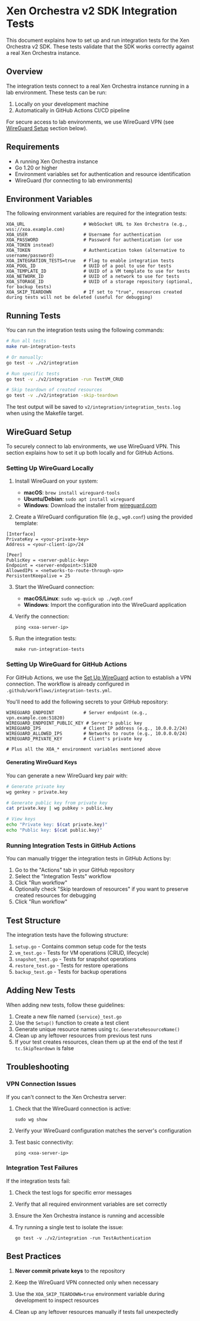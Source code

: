 # Xen Orchestra v2 SDK Integration Tests

This document explains how to set up and run integration tests for the Xen Orchestra v2 SDK. These tests validate that the SDK works correctly against a real Xen Orchestra instance.

## Overview

The integration tests connect to a real Xen Orchestra instance running in a lab environment. These tests can be run:

1. Locally on your development machine
2. Automatically in GitHub Actions CI/CD pipeline

For secure access to lab environments, we use WireGuard VPN (see [WireGuard Setup](#wireguard-setup) section below).

## Requirements

- A running Xen Orchestra instance
- Go 1.20 or higher
- Environment variables set for authentication and resource identification
- WireGuard (for connecting to lab environments)

## Environment Variables

The following environment variables are required for the integration tests:

```
XOA_URL                      # WebSocket URL to Xen Orchestra (e.g., wss://xoa.example.com)
XOA_USER                     # Username for authentication
XOA_PASSWORD                 # Password for authentication (or use XOA_TOKEN instead)
XOA_TOKEN                    # Authentication token (alternative to username/password)
XOA_INTEGRATION_TESTS=true   # Flag to enable integration tests
XOA_POOL_ID                  # UUID of a pool to use for tests
XOA_TEMPLATE_ID              # UUID of a VM template to use for tests
XOA_NETWORK_ID               # UUID of a network to use for tests
XOA_STORAGE_ID               # UUID of a storage repository (optional, for backup tests)
XOA_SKIP_TEARDOWN            # If set to "true", resources created during tests will not be deleted (useful for debugging)
```

## Running Tests

You can run the integration tests using the following commands:

```bash
# Run all tests
make run-integration-tests

# Or manually:
go test -v ./v2/integration

# Run specific tests
go test -v ./v2/integration -run TestVM_CRUD

# Skip teardown of created resources
go test -v ./v2/integration -skip-teardown
```

The test output will be saved to `v2/integration/integration_tests.log` when using the Makefile target.

## WireGuard Setup

To securely connect to lab environments, we use WireGuard VPN. This section explains how to set it up both locally and for GitHub Actions.

### Setting Up WireGuard Locally

1. Install WireGuard on your system:
   - **macOS**: `brew install wireguard-tools`
   - **Ubuntu/Debian**: `sudo apt install wireguard`
   - **Windows**: Download the installer from [wireguard.com](https://www.wireguard.com/install/)

2. Create a WireGuard configuration file (e.g., `wg0.conf`) using the provided template:

```
[Interface]
PrivateKey = <your-private-key>
Address = <your-client-ip>/24

[Peer]
PublicKey = <server-public-key>
Endpoint = <server-endpoint>:51820
AllowedIPs = <networks-to-route-through-vpn>
PersistentKeepalive = 25
```

3. Start the WireGuard connection:
   - **macOS/Linux**: `sudo wg-quick up ./wg0.conf`
   - **Windows**: Import the configuration into the WireGuard application

4. Verify the connection:
   ```
   ping <xoa-server-ip>
   ```

5. Run the integration tests:
   ```
   make run-integration-tests
   ```

### Setting Up WireGuard for GitHub Actions

For GitHub Actions, we use the [Set Up WireGuard](https://github.com/marketplace/actions/set-up-wireguard) action to establish a VPN connection. The workflow is already configured in `.github/workflows/integration-tests.yml`.

You'll need to add the following secrets to your GitHub repository:

```
WIREGUARD_ENDPOINT           # Server endpoint (e.g., vpn.example.com:51820)
WIREGUARD_ENDPOINT_PUBLIC_KEY # Server's public key
WIREGUARD_IPS                # Client IP address (e.g., 10.0.0.2/24)
WIREGUARD_ALLOWED_IPS        # Networks to route (e.g., 10.0.0.0/24)
WIREGUARD_PRIVATE_KEY        # Client's private key

# Plus all the XOA_* environment variables mentioned above
```

#### Generating WireGuard Keys

You can generate a new WireGuard key pair with:

```bash
# Generate private key
wg genkey > private.key

# Generate public key from private key
cat private.key | wg pubkey > public.key

# View keys
echo "Private key: $(cat private.key)"
echo "Public key: $(cat public.key)"
```

### Running Integration Tests in GitHub Actions

You can manually trigger the integration tests in GitHub Actions by:

1. Go to the "Actions" tab in your GitHub repository
2. Select the "Integration Tests" workflow
3. Click "Run workflow"
4. Optionally check "Skip teardown of resources" if you want to preserve created resources for debugging
5. Click "Run workflow"

## Test Structure

The integration tests have the following structure:

1. `setup.go` - Contains common setup code for the tests
2. `vm_test.go` - Tests for VM operations (CRUD, lifecycle)
3. `snapshot_test.go` - Tests for snapshot operations
4. `restore_test.go` - Tests for restore operations
5. `backup_test.go` - Tests for backup operations

## Adding New Tests

When adding new tests, follow these guidelines:

1. Create a new file named `{service}_test.go`
2. Use the `Setup()` function to create a test client
3. Generate unique resource names using `tc.GenerateResourceName()`
4. Clean up any leftover resources from previous test runs
5. If your test creates resources, clean them up at the end of the test if `tc.SkipTeardown` is false

## Troubleshooting

### VPN Connection Issues

If you can't connect to the Xen Orchestra server:

1. Check that the WireGuard connection is active:
   ```
   sudo wg show
   ```

2. Verify your WireGuard configuration matches the server's configuration

3. Test basic connectivity:
   ```
   ping <xoa-server-ip>
   ```

### Integration Test Failures

If the integration tests fail:

1. Check the test logs for specific error messages

2. Verify that all required environment variables are set correctly

3. Ensure the Xen Orchestra instance is running and accessible

4. Try running a single test to isolate the issue:
   ```
   go test -v ./v2/integration -run TestAuthentication
   ```

## Best Practices

1. **Never commit private keys** to the repository

2. Keep the WireGuard VPN connected only when necessary

3. Use the `XOA_SKIP_TEARDOWN=true` environment variable during development to inspect resources

4. Clean up any leftover resources manually if tests fail unexpectedly 